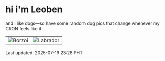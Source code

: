 # hi i'm Leoben

and i like dogs—so have some random dog pics that change whenever my CRON feels like it

|  |  |
|--------|----------|
| ![Borzoi](https://random-dog-vercel.vercel.app/api/random-borzoi?v=1752938902) | ![Labrador](https://random-dog-vercel.vercel.app/api/random-labrador?v=1752938902) |

Last updated: 2025-07-19 23:28 PHT
